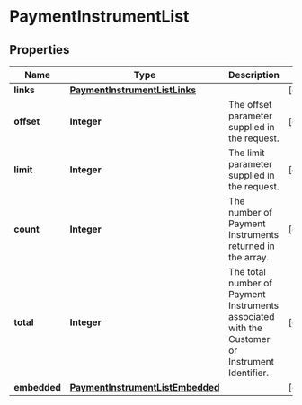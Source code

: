
# PaymentInstrumentList

## Properties
Name | Type | Description | Notes
------------ | ------------- | ------------- | -------------
**links** | [**PaymentInstrumentListLinks**](PaymentInstrumentListLinks.md) |  |  [optional]
**offset** | **Integer** | The offset parameter supplied in the request. |  [optional]
**limit** | **Integer** | The limit parameter supplied in the request. |  [optional]
**count** | **Integer** | The number of Payment Instruments returned in the array. |  [optional]
**total** | **Integer** | The total number of Payment Instruments associated with the Customer or Instrument Identifier. |  [optional]
**embedded** | [**PaymentInstrumentListEmbedded**](PaymentInstrumentListEmbedded.md) |  |  [optional]



